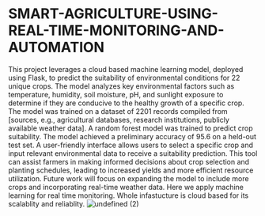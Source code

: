 # SMART-AGRICULTURE-USING-REAL-TIME-MONITORING-AND-AUTOMATION
This project leverages a cloud based machine learning model, deployed using Flask, to predict the suitability of environmental conditions for 22 unique crops.
The model analyzes key environmental factors such as temperature, humidity, soil moisture, pH, and sunlight exposure to determine if they are conducive to the healthy growth of a specific crop. The model was trained on a dataset of 2201 records compiled from [sources, e.g., agricultural databases, research institutions, publicly available weather data]. A random forest model was trained to predict crop suitability. The model achieved a preliminary accuracy of 95.6 on a held-out test set. A user-friendly interface allows users to select a specific crop and input relevant environmental data to receive a suitability prediction. This tool can assist farmers in making informed decisions about crop selection and planting schedules, leading to increased yields and more efficient resource utilization. Future work will focus on expanding the model to include more crops and incorporating real-time weather data.
Here we apply machine learning for real time monitoring.
Whole infastucture is cloud based for its scalablity and reliablity.
![undefined (2)](https://github.com/user-attachments/assets/cd550c0b-d1d8-4ddd-b49d-324a53a0c30a)
